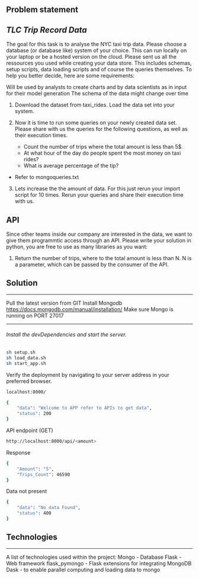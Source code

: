 ## Problem statement
## _TLC Trip Record Data_
The goal for this task is to analyse the NYC taxi trip data. Please choose a database (or database like) system of your choice. 
This can run locally on your laptop or be a hosted version on the cloud. 
Please sent us all the ressources you used while creating your data store. 
This includes schemas, setup scripts, data loading scripts and of course the queries themselves.
To help you better decide, here are some requirements:

Will be used by analysts to create charts and by data scientists as in input for their model generation
The schema of the data might change over time


1. Download the dataset from taxi_rides. Load the data set into your system.
2. Now it is time to run some queries on your newly created data set. 
Please share with us the queries for the following questions, as well as their execution times.

    - Count the number of trips where the total amount is less than 5$.
    - At what hour of the day do people spent the most money on taxi rides?
    - What is average percentage of the tip?

- Refer to mongoqueries.txt
3. Lets increase the the amount of data. For this just rerun your import script for 10 times. 
Rerun your queries and share their execution time with us.


## API
Since other teams inside our company are interested in the data, we want to give them programmtic access through an API. 
Please write your solution in python, you are free to use as many libraries as you want:

1. Return the number of trips, where to the total amount is less than N. N is a parameter, 
which can be passed by the consumer of the API.


## Solution 
*** 
Pull the latest version from GIT
Install Mongodb https://docs.mongodb.com/manual/installation/ 
Make sure Mongo is running on PORT 27017
***
###### Install the devDependencies and start the server. ######

```bash
sh setup.sh
sh load_data.sh 
sh start_app.sh
```

Verify the deployment by navigating to your server address in
your preferred browser.

```bash
localhost:8000/
```

```bash
{
    "data": "Welcome to APP refer to APIs to get data",
    "status": 200
}
```

API endpoint (GET)

```bash
http://localhost:8000/api/<amount>
```

Response 

```bash
{
    "Amount": "5",
    "Trips_Count": 46590
}
```

Data not present
```bash
{
    "data": "No data Found",
    "status": 400
}
```

## Technologies
***
A list of technologies used within the project:
Mongo - Database
Flask -  Web framework
flask_pymongo -  Flask extensions for integrating MongoDB
Dask - to enable parallel computing and loading data to mongo

